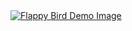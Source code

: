 <a href="https://calledmeanh.github.io/flappy-bird/" target="_blank">
  <img src="./asset/demo-flappy-bird.gif" alt="Flappy Bird Demo Image" />
</a>